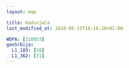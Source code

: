 ```yaml
---
layout: map

title: Kadinjača
last_modified_at: 2018-05-15T18:16:28+02:00

WDPA: [328853]
geoSrbija:
  L1_183: [58]
  L1_362: [31]
---
```

